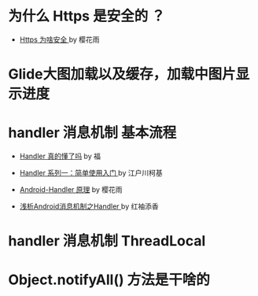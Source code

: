 # 为什么 Https 是安全的 ？



* [Https 为啥安全 ](https://juejin.cn/post/6938339051665621028?fileGuid=TQKjTdWyTGcjYXHT) by 樱花雨

  

# Glide大图加载以及缓存，加载中图片显示进度



# handler 消息机制 基本流程



* [Handler 真的懂了吗](https://juejin.cn/post/6936936674186231822?fileGuid=TQKjTdWyTGcjYXHT) by 福

* [Handler 系列一：简单使用入门 ](https://juejin.cn/post/6937930702990098446?fileGuid=TQKjTdWyTGcjYXHT) by 江户川柯基

* [Android-Handler 原理](https://juejin.cn/post/6937931041818542093?fileGuid=TQKjTdWyTGcjYXHT) by 樱花雨

* [浅析Android消息机制之Handler ](https://juejin.cn/post/6938679699421790216?fileGuid=TQKjTdWyTGcjYXHT) by 红袖添香

  

# handler 消息机制 ThreadLocal



# Object.notifyAll() 方法是干啥的



